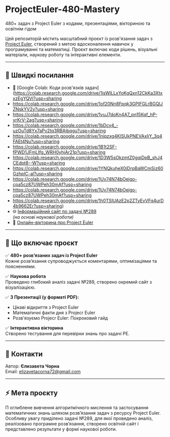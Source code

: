 # ProjectEuler-480-Mastery
480+ задач з Project Euler з кодами, презентаціями, вікториною та освітнім гідом

Цей репозиторій містить масштабний проєкт із розв'язання задач з [Project Euler](https://projecteuler.net/about), створений з метою вдосконалення навичок у програмуванні та математиці. Проєкт включає коди рішень, візуальні матеріали, наукову роботу та інтерактивні елементи.

---

## 🔗 Швидкі посилання

- 📘 [Google Colab: Коди розв'язків задач](https://colab.research.google.com/drive/1isWILLxYoKgQxn12CkKa3XtxxzEgYQVj?usp=sharing
- https://colab.research.google.com/drive/1of20Nn8Fpqk3GPIFGLrBGQIJZNskYV2y?usp=sharing
- https://colab.research.google.com/drive/1vuJ7doKn4A7_pn15Kqf_hP-yrKrV-2ag?usp=sharing
- https://colab.research.google.com/drive/1bDcy4_-uzOuTd8Yx7aPv2tq3RBAjbqgu?usp=sharing
- https://colab.research.google.com/drive/1njpzxg4KlSUkPNEVAxIjY_3q4FAEt4Nu?usp=sharing
- https://colab.research.google.com/drive/1B1t2SF-fPWD1JFmLIfg_WRH0yhjAr21p?usp=sharing
- https://colab.research.google.com/drive/1D3W5sOkzmtZ0gqiDpB_shJ4CEdpt8--W?usp=sharing
- https://colab.research.google.com/drive/1YNQkuheX0jDrpBaWCmSiz60GzhpIC-al?usp=sharing
- https://colab.research.google.com/drive/1Uv74N74bOejgo-cpa5cz87UWPeh30mAf?usp=sharing
- https://colab.research.google.com/drive/1Uv74N74bOejgo-cpa5cz87UWPeh30mAf?usp=sharing
- https://colab.research.google.com/drive/1h0TSlUAzE2p2ZTyEvVFq4urD4b9662Er?usp=sharing)
- 🌐 [Інформаційний сайт по задачі №289](https://rozv-yazannia-zadachi-28-zyg9pup.gamma.site/)  
  *(на основі наукової роботи)*  
- 🧠 [Онлайн-вікторина про Project Euler](https://wordwall.net/uk/resource/95164791)


---

## 🧪 Що включає проєкт

✅ **480+ розв’язаних задач із Project Euler**  
Кожне розв’язання супроводжується коментарями, оптимізаціями та поясненнями.

✅ **Наукова робота**  
Проведено глибокий аналіз задачі №289, створено окремий сайт з візуалізацією.

✅ **3 Презентації (у форматі PDF):**
- Цікаві відкриття з Project Euler
- Математичні факти дня з Projecr Euler
- Розв'язуємо Projecr Euler: Покроковий гайд

✅ **Інтерактивна вікторина**  
Створено тестування для перевірки знань про задачі PE.

---

## 📩 Контакти

Автор: **Єлизавета Чорна**  
Email: elizavetacorna72@gmail.com

---

## ⚡ Мета проєкту
П
оглиблене вивчення алгоритмічного мислення та застосування математичних знань шляхом розв’язання задач з ресурсу Project Euler. Особливу увагу приділено задачі №289, для якої проведено аналіз, реалізовано програмне розв’язання, створено освітній сайт і представлено результати у формі наукової роботи.
